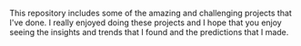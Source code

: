 This repository includes some of the amazing and challenging projects that I've done.
I really enjoyed doing these projects and I hope that you enjoy 
seeing the insights and trends that I found and the predictions that I made.
